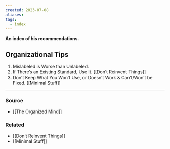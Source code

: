 ```yaml
---
created: 2023-07-08
aliases: 
tags:
  - index
---
```

**An index of his recommendations.**

## Organizational Tips

1. Mislabeled is Worse than Unlabeled. 
2. If There’s an Existing Standard, Use It. [[Don’t Reinvent Things]] 
3. Don’t Keep What You Won’t Use, or Doesn’t Work & Can’t/Won’t be Fixed. [[Minimal Stuff]] 

****
### Source
- [[The Organized Mind]]

### Related
- [[Don’t Reinvent Things]]
- [[Minimal Stuff]]